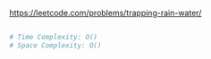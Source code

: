 https://leetcode.com/problems/trapping-rain-water/


```python

# Time Complexity: O()
# Space Complexity: O()
```